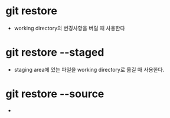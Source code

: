 # git restore

- working directory의 변경사항을 버릴 때 사용한다



# git restore --staged

- staging area에 있는 파일을 working directory로 옮길 때 사용한다.



# git restore --source

- 